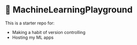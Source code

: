 # 🤖  MachineLearningPlayground
This is a starter repo for:
- Making a habit of version controlling
- Hosting my ML apps
